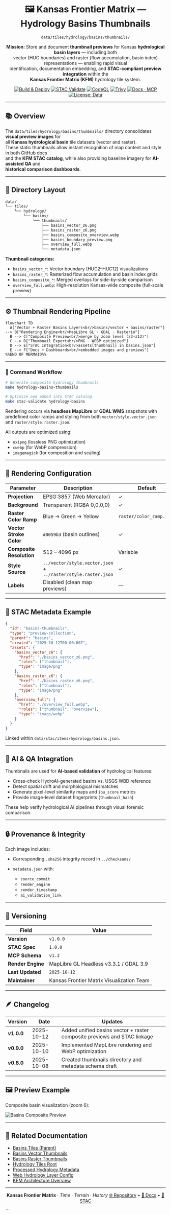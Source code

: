 <div align="center">

# 🖼️ Kansas Frontier Matrix — Hydrology Basins Thumbnails  
`data/tiles/hydrology/basins/thumbnails/`

**Mission:** Store and document **thumbnail previews** for Kansas **hydrological basin layers** — including both  
vector (HUC boundaries) and raster (flow accumulation, basin index) representations — enabling rapid visual  
identification, documentation embedding, and **STAC-compliant preview integration** within the  
**Kansas Frontier Matrix (KFM)** hydrology tile system.

[![Build & Deploy](https://github.com/bartytime4life/Kansas-Frontier-Matrix/actions/workflows/site.yml/badge.svg)](../../../../../.github/workflows/site.yml)
[![STAC Validate](https://github.com/bartytime4life/Kansas-Frontier-Matrix/actions/workflows/stac-validate.yml/badge.svg)](../../../../../.github/workflows/stac-validate.yml)
[![CodeQL](https://github.com/bartytime4life/Kansas-Frontier-Matrix/actions/workflows/codeql.yml/badge.svg)](../../../../../.github/workflows/codeql.yml)
[![Trivy](https://github.com/bartytime4life/Kansas-Frontier-Matrix/actions/workflows/trivy.yml/badge.svg)](../../../../../.github/workflows/trivy.yml)
[![Docs · MCP](https://img.shields.io/badge/Docs-MCP-blue)](../../../../../docs/)
[![License: Data](https://img.shields.io/badge/License-CC--BY%204.0-green)](../../../../../LICENSE)

</div>

---

## 📚 Overview

The `data/tiles/hydrology/basins/thumbnails/` directory consolidates **visual preview images** for  
all **Kansas hydrological basin** tile datasets (vector and raster).  
These static thumbnails allow instant recognition of map content and style in both GitHub docs  
and the **KFM STAC catalog**, while also providing baseline imagery for **AI-assisted QA** and  
**historical comparison dashboards**.

---

## 🧱 Directory Layout

```bash
data/
└── tiles/
    └── hydrology/
        └── basins/
            └── thumbnails/
                ├── basins_vector_z6.png
                ├── basins_raster_z6.png
                ├── basins_composite_overview.webp
                ├── basins_boundary_preview.png
                ├── overview_full.webp
                └── metadata.json
````

**Thumbnail categories:**

* `basins_vector_*`: Vector boundary (HUC2–HUC12) visualizations
* `basins_raster_*`: Rasterized flow accumulation and basin index grids
* `basins_composite_*`: Merged overlays for side-by-side comparison
* `overview_full.webp`: High-resolution Kansas-wide composite (full-scale preview)

---

## ⚙️ Thumbnail Rendering Pipeline

```mermaid
flowchart TD
  A["Vector + Raster Basins Layers<br/>basins/vector + basins/raster"] --> B["Rendering Engine<br/>MapLibre GL · GDAL · Rasterio"]
  B --> C["Composite Preview<br/>merge by zoom level (z3–z12)"]
  C --> D["Thumbnail Export<br/>PNG · WEBP optimized"]
  D --> E["STAC Integration<br/>assets[thumbnail] in basins.json"]
  E --> F["Docs + Dashboards<br/>embedded images and previews"]
%%END OF MERMAID%%
```

---

### 🧮 Command Workflow

```bash
# Generate composite hydrology thumbnails
make hydrology-basins-thumbnails

# Optimize and embed into STAC catalog
make stac-validate hydrology-basins
```

Rendering occurs via **headless MapLibre** or **GDAL WMS** snapshots with predefined color ramps and
styling from both `vector/style.vector.json` and `raster/style.raster.json`.

All outputs are optimized using:

* `oxipng` (lossless PNG optimization)
* `cwebp` (for WebP compression)
* `imagemagick` (for composition and scaling)

---

## 🎨 Rendering Configuration

| Parameter                | Description                                                   | Default                  |
| ------------------------ | ------------------------------------------------------------- | ------------------------ |
| **Projection**           | EPSG:3857 (Web Mercator)                                      | ✓                        |
| **Background**           | Transparent (RGBA 0,0,0,0)                                    | ✓                        |
| **Raster Color Ramp**    | Blue → Green → Yellow                                         | `raster/color_ramp.json` |
| **Vector Stroke Color**  | `#0059b3` (basin outlines)                                    | ✓                        |
| **Composite Resolution** | 512 – 4096 px                                                 | Variable                 |
| **Style Source**         | `../vector/style.vector.json` + `../raster/style.raster.json` | ✓                        |
| **Labels**               | Disabled (clean map previews)                                 | —                        |

---

## 🧩 STAC Metadata Example

```json
{
  "id": "basins-thumbnails",
  "type": "preview-collection",
  "parent": "basins",
  "created": "2025-10-12T00:00:00Z",
  "assets": {
    "basins_vector_z6": {
      "href": "./basins_vector_z6.png",
      "roles": ["thumbnail"],
      "type": "image/png"
    },
    "basins_raster_z6": {
      "href": "./basins_raster_z6.png",
      "roles": ["thumbnail"],
      "type": "image/png"
    },
    "overview_full": {
      "href": "./overview_full.webp",
      "roles": ["thumbnail", "overview"],
      "type": "image/webp"
    }
  }
}
```

Linked within `data/stac/items/hydrology/basins.json`.

---

## 🧠 AI & QA Integration

Thumbnails are used for **AI-based validation** of hydrological features:

* Cross-check HydroAI-generated basins vs. USGS WBD reference
* Detect spatial drift and morphological mismatches
* Generate pixel-level similarity maps and `iou_score` metrics
* Provide image-level dataset fingerprints (`thumbnail_hash`)

These help verify hydrological AI pipelines through visual forensic comparison.

---

## 🔒 Provenance & Integrity

Each image includes:

* Corresponding `.sha256` integrity record in `../checksums/`
* `metadata.json` with:

  * `source_commit`
  * `render_engine`
  * `render_timestamp`
  * `ai_validation_link`

---

## 🧾 Versioning

| Field             | Value                                     |
| ----------------- | ----------------------------------------- |
| **Version**       | `v1.0.0`                                  |
| **STAC Spec**     | `1.0.0`                                   |
| **MCP Schema**    | `v1.2`                                    |
| **Render Engine** | MapLibre GL Headless v3.3.1 / GDAL 3.9    |
| **Last Updated**  | `2025-10-12`                              |
| **Maintainer**    | Kansas Frontier Matrix Visualization Team |

---

## 🪶 Changelog

| Version    | Date       | Updates                                                                  |
| ---------- | ---------- | ------------------------------------------------------------------------ |
| **v1.0.0** | 2025-10-12 | Added unified basins vector + raster composite previews and STAC linkage |
| **v0.9.0** | 2025-10-10 | Implemented MapLibre rendering and WebP optimization                     |
| **v0.8.0** | 2025-10-08 | Created thumbnails directory and metadata schema draft                   |

---

## 🖼️ Preview Example

Composite basin visualization (zoom 6):

![Basins Composite Preview](basins_composite_overview.webp)

---

## 🔗 Related Documentation

* [Basins Tiles (Parent)](../README.md)
* [Basins Vector Thumbnails](../vector/thumbnails/README.md)
* [Basins Raster Thumbnails](../raster/thumbnails/README.md)
* [Hydrology Tiles Root](../../README.md)
* [Processed Hydrology Metadata](../../../../data/processed/metadata/hydrology/README.md)
* [Web Hydrology Layer Config](../../../../web/config/layers/hydrology.json)
* [KFM Architecture Overview](../../../../docs/architecture.md)

---

<div align="center">

**Kansas Frontier Matrix** · *Time · Terrain · History*
[🌐 Repository](https://github.com/bartytime4life/Kansas-Frontier-Matrix) • [📘 Docs](../../../../../docs/) • [🧭 STAC](../../../../../data/stac/)

</div>
```

